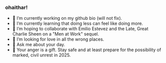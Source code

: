 ### ohaithar!

- 🔭 I’m currently working on my github bio (will not fix).
- 🌱 I’m currently learning that doing less can feel like doing more.
- 👯 I’m hoping to collaborate with Emilio Estevez and the Late, Great Charlie Sheen on a "Men at Work" sequel.
- 🤔 I’m looking for love in all the wrong places.
- 💬 Ask me about your day.
- 🤺 Your anger is a gift. Stay safe and at least prepare for the possibility of marked, civil unrest in 2025. 
